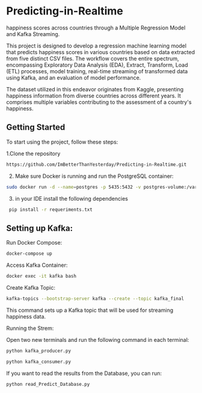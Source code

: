 # Predicting-in-Realtime


happiness scores across countries through a Multiple Regression Model and Kafka Streaming.

This project is designed to develop a regression machine learning model that predicts happiness scores in various countries based on data extracted from five distinct CSV files. The workflow covers the entire spectrum, encompassing Exploratory Data Analysis (EDA), Extract, Transform, Load (ETL) processes, model training, real-time streaming of transformed data using Kafka, and an evaluation of model performance.

The dataset utilized in this endeavor originates from Kaggle, presenting happiness information from diverse countries across different years. It comprises multiple variables contributing to the assessment of a country's happiness.

## Getting Started
To start using the project, follow these steps:

1.Clone the repository 
```bash
https://github.com/ImBetterThanYesterday/Predicting-in-Realtime.git
```

2. Make sure Docker is running and run the PostgreSQL container:
```bash
sudo docker run -d --name=postgres -p 5435:5432 -v postgres-volume:/var/lib/postgresql/data -e POSTGRES_PASSWORD=mysecretpass postgres
```

3. in your IDE install the following dependencies
```bash
 pip install -r requeriments.txt
```
## Setting up Kafka:

Run Docker Compose:
```bash
docker-compose up
```
Access Kafka Container:
```bash
docker exec -it kafka bash 
```
Create Kafka Topic:
```bash
kafka-topics --bootstrap-server kafka --create --topic kafka_final 
```

This command sets up a Kafka topic that will be used for streaming happiness data.

Running the Strem:

Open two new terminals and run the following command in each terminal:
```bash
python kafka_producer.py
```
```bash
python kafka_consumer.py
```
If you want to read the results from the Database, you can run:
```bash
python read_Predict_Database.py
```

